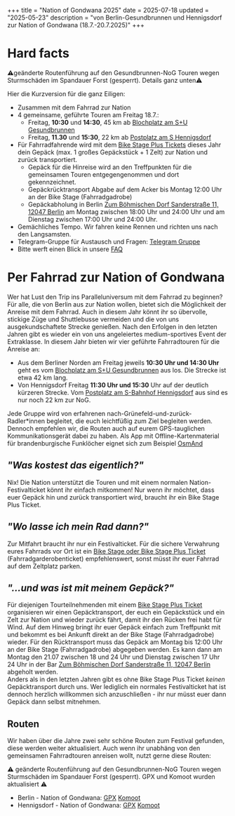 +++
title = "Nation of Gondwana 2025"
date = 2025-07-18
updated = "2025-05-23"
description = "von Berlin-Gesundbrunnen und Hennigsdorf zur Nation of Gondwana (18.7.-20.7.2025)"
+++

# Hard facts
⚠️geänderte Routenführung auf den Gesundbrunnen-NoG Touren wegen Sturmschäden im Spandauer Forst (gesperrt). Details ganz unten⚠️

Hier die Kurzversion für die ganz Eiligen:
- Zusammen mit dem Fahrrad zur Nation
- 4 gemeinsame, geführte Touren am Freitag 18.7.:
    - Freitag, **10:30** und **14:30**, 45 km ab [Blochplatz am S+U Gesundbrunnen](https://www.openstreetmap.org/?mlat=52.54940&mlon=13.38590#map=19/52.54940/13.38590)
    - Freitag, **11.30** und **15:30**, 22 km ab [Postplatz am S Hennigsdorf](https://www.openstreetmap.org/?mlat=52.63762&mlon=13.20489#map=18/52.63762/13.20489)
- Für Fahrradfahrende wird mit dem  [Bike Stage Plus Tickets](https://www.tixforgigs.com/de-DE/Event/64625/nation-of-gondwana-2025-waldsee-bei-grunefeld-grunefeld-bei-schonwalde) dieses Jahr dein Gepäck (max. 1 großes Gepäckstück + 1 Zelt) zur Nation und zurück transportiert.
    - Gepäck für die Hinreise wird an den Treffpunkten für die gemeinsamen Touren entgegengenommen und dort gekennzeichnet.
    - Gepäckrücktransport Abgabe auf dem Acker bis Montag 12:00 Uhr an der Bike Stage (Fahrradgadrobe)
    - Gepäckabholung in Berlin [Zum Böhmischen Dorf Sanderstraße 11, 12047 Berlin](https://g.co/kgs/RsFappL) am Montag zwischen 18:00 Uhr und 24:00 Uhr und am Dienstag zwischen 17:00 Uhr und 24:00 Uhr.
- Gemächliches Tempo. Wir fahren keine Rennen und richten uns nach den Langsamsten.
- Telegram-Gruppe für Austausch und Fragen: [Telegram Gruppe](https://t.me/+XsqBDVuJKdsyMWUy)
- Bitte werft einen Blick in unsere [FAQ](/faq)



# Per Fahrrad zur Nation of Gondwana
Wer hat Lust den Trip ins Paralleluniversum mit dem Fahrrad zu beginnen? Für alle, die von Berlin aus zur Nation wollen, bietet sich die Möglichkeit der Anreise mit dem Fahrrad. Auch in diesem Jahr könnt ihr so übervolle, stickige Züge und Shuttlebusse vermeiden und die von uns ausgekundschaftete Strecke genießen.
Nach den Erfolgen in den letzten Jahren gibt es wieder ein von uns angeleiertes medium-sportives Event der Extraklasse. In diesem Jahr bieten wir vier geführte Fahrradtouren für die Anreise an:

- Aus dem Berliner Norden am Freitag jeweils **10:30 Uhr und 14:30 Uhr** geht es vom [Blochplatz am S+U Gesundbrunnen](https://www.openstreetmap.org/?mlat=52.54940&mlon=13.38590#map=19/52.54940/13.38590) aus los. Die Strecke ist etwa 42 km lang.
- Von Hennigsdorf Freitag **11:30 Uhr und 15:30** Uhr auf der deutlich kürzeren Strecke. Vom [Postplatz am S-Bahnhof Hennigsdorf](https://www.openstreetmap.org/?mlat=52.63762&mlon=13.20489#map=18/52.63762/13.20489) aus sind es nur noch 22 km zur NoG.

Jede Gruppe wird von erfahrenen nach-Grünefeld-und-zurück-Radler*innen begleitet, die euch leichtfüßig zum Ziel begleiten werden. Dennoch empfehlen wir, die Routen auch auf eurem GPS-tauglichen Kommunikationsgerät dabei zu haben. Als App mit Offline-Kartenmaterial für brandenburgische Funklöcher eignet sich zum Beispiel [OsmAnd](https://osmand.net/)

## _**"Was kostest das eigentlich?"**_  
Nix! Die Nation unterstützt die Touren und mit einem normalen Nation-Festivalticket könnt ihr einfach mitkommen! Nur wenn ihr möchtet, dass euer Gepäck hin und zurück transportiert wird, braucht ihr ein Bike Stage Plus Ticket.

## _**"Wo lasse ich mein Rad dann?"**_  
Zur Mitfahrt braucht ihr nur ein Festivalticket. Für die sichere Verwahrung eures Fahrrads vor Ort ist ein [Bike Stage oder Bike Stage Plus Ticket](https://www.tixforgigs.com/de-DE/Event/64625/nation-of-gondwana-2025-waldsee-bei-grunefeld-grunefeld-bei-schonwalde) (Fahrradgarderobenticket) empfehlenswert, sonst müsst ihr euer Fahrrad auf dem Zeltplatz parken.

## _**"...und was ist mit meinem Gepäck?"**_  
Für diejenigen Tourteilnehmenden mit einem  [Bike Stage Plus Ticket](https://www.tixforgigs.com/de-DE/Event/64625/nation-of-gondwana-2025-waldsee-bei-grunefeld-grunefeld-bei-schonwalde) organisieren wir einen Gepäcktransport, der euch ein Gepäckstück und ein Zelt zur Nation und wieder zurück fährt, damit ihr den Rücken frei habt für Wind.  Auf dem Hinweg bringt ihr euer Gepäck einfach zum Treffpunkt mit und bekommt es bei Ankunft direkt an der Bike Stage (Fahrradgadrobe) wieder. Für den Rücktransport muss das Gepäck am Montag bis 12:00 Uhr an der Bike Stage (Fahrradgadrobe) abgegeben werden. Es kann dann am Montag den 21.07 zwischen 18 und 24 Uhr und Dienstag zwischen 17 Uhr 24 Uhr in der Bar [Zum Böhmischen Dorf Sanderstraße 11, 12047 Berlin ](https://g.co/kgs/RsFappL) abgeholt werden.  
Anders als in den letzten Jahren gibt es ohne Bike Stage Plus Ticket _keinen_ Gepäcktransport durch uns. Wer lediglich ein normales Festivalticket hat ist dennoch herzlich willkommen sich anzuschließen - ihr nur müsst euer dann Gepäck dann selbst mitnehmen.

## Routen
Wir haben über die Jahre zwei sehr schöne Routen zum Festival gefunden, diese werden weiter aktualisiert. Auch wenn ihr unabhäng von den gemeinsamen Fahrradtouren anreisen wollt, nutzt gerne diese Routen:

⚠️ geänderte Routenführung auf den Gesundbrunnen-NoG Touren wegen Sturmschäden im Spandauer Forst (gesperrt). GPX und Komoot wurden aktualisiert ⚠️

- Berlin - Nation of Gondwana: [GPX](/routes/nog/berlin-nog25.gpx) [Komoot](https://www.komoot.de/tour/411300513?share_token=aciq15fns0Rq2vZ6X0RawVUbwtjf9GdDD0o5OA4W4Zae0zkWZ7&ref=wtd)
- Hennigsdorf - Nation of Gondwana: [GPX](/routes/nog/hennigsdorf-nog25.gpx) [Komoot](https://www.komoot.de/tour/411302440?share_token=a1kX8DDfPKZkiTWpG3mDCfmOOAhfXs6VDJTtrF71WDLwOosw4f&ref=wtd)

